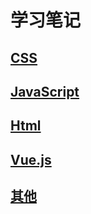 # 学习笔记



## [CSS](./css)  


## [JavaScript](./js)


## [Html](./html)


## [Vue.js](./vue)


## [其他](./other)